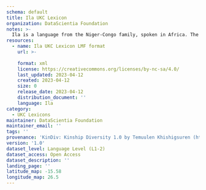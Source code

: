 ```yaml
---
schema: default
title: Ila UKC Lexicon
organization: DataScientia Foundation
notes: >-
  Ila is a language from the Niger-Congo family, spoken in Africa. The UKC Lexicon of Ila is represented as a lexico-semantic network. It consists of words, word senses, synsets, as well as sense-level and synset-level relationships.
resources:
  - name: Ila UKC Lexicon LMF format
    url: >-
      
    format: xml
    license: https://creativecommons.org/licenses/by-nc-sa/4.0/
    last_updated: 2023-04-12
    created: 2023-04-12
    size: 0
    release_date: 2023-04-12
    distribution_document: ''
    language: Ila
category:
  - UKC Lexicons
maintainer: DataScientia Foundation
maintainer_email: ''
tags: ''
provenance: 'KinDiv: Kinship Diversity 1.0 by Temuulen Khishigsuren (http://ukc.disi.unitn.it/index.php/kinship/); Princeton WordNet 2.1 by Princeton University (https://wordnet.princeton.edu)'
version: '1.0'
dataset_level: Language Level (L1-2)
dataset_access: Open Access
dataset_description: ''
landing_page: ''
latitude_map: -15.58
longitude_map: 26.5
---
```

